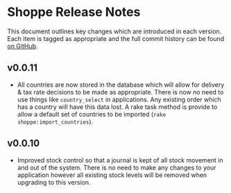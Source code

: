 # Shoppe Release Notes

This document outlines key changes which are introduced in each version. Each item is tagged as appropriate
and the full commit history can be found [on GitHub](http://github.com/tryshoppe/core).

## v0.0.11

* All countries are now stored in the database which will allow for delivery & tax rate decisions to
  be made as appropriate. There is now no need to use things like `country_select` in applications. Any existing
  order which has a country will have this data lost. A rake task method is provide to allow a default set of 
  countries to be imported (`rake shoppe:import_countries`).

## v0.0.10

* Improved stock control so that a journal is kept of all stock movement in and out of the system.
  There is no need to make any changes to your application however all existing stock levels will be removed when
  upgrading to this version.
